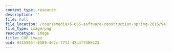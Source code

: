 ```yaml
---
content_type: resource
description: ''
file: null
file_location: /coursemedia/6-005-software-construction-spring-2016/9415505f05894d2c77f442a4f7488623_6-005S16.png
file_type: image/png
resourcetype: Image
title: CHP image
uid: 9415505f-0589-4d2c-77f4-42a4f7488623
---
```


